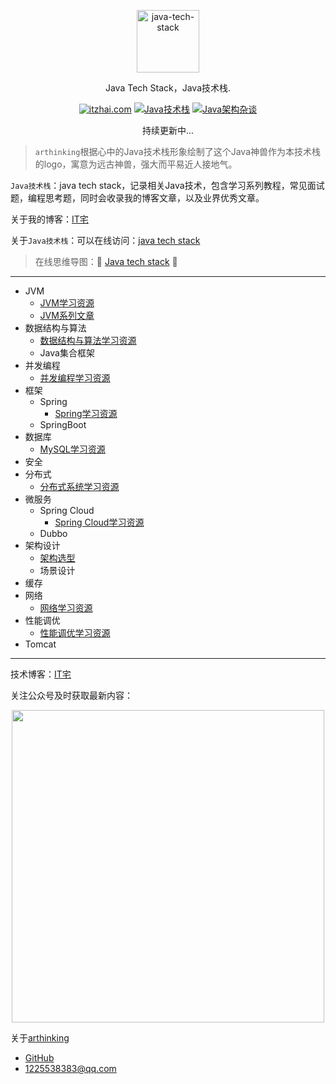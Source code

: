<p align="center">
  <a href="https://www.itzhai.com/java-tech-stack/">
    <img alt="java-tech-stack" src="https://raw.githubusercontent.com/arthinking/java-tech-stack/master/assets/java_1.jpg" width = "100" height = "100" >
  </a>
</p>

<p align="center">
  Java Tech Stack，Java技术栈.
</p>

<p align="center">
  <a href="http://www.itzhai.com/"><img alt="itzhai.com" src="https://img.shields.io/badge/itzhai.com-IT%E5%AE%85-orange"></a>
  <a href="https://www.itzhai.com/java-tech-stack/"><img alt="Java技术栈" src="https://img.shields.io/badge/Java%20Tech%20Stack-Java%E6%8A%80%E6%9C%AF%E6%A0%88-blue"></a>
  <a href="https://github.com/arthinking/java-tech-stack/blob/master/arthinking.md"><img alt="Java架构杂谈" src="https://img.shields.io/badge/itread-Java%E6%9E%B6%E6%9E%84%E6%9D%82%E8%B0%88-lightgrey"></a>
</p>

<p align="center">持续更新中...</p>

> `arthinking`根据心中的Java技术栈形象绘制了这个Java神兽作为本技术栈的logo，寓意为远古神兽，强大而平易近人接地气。

`Java技术栈`：java tech stack，记录相关Java技术，包含学习系列教程，常见面试题，编程思考题，同时会收录我的博客文章，以及业界优秀文章。

关于我的博客：[IT宅](https://www.itzhai.com/)

关于`Java技术栈`：可以在线访问：[java tech stack](https://www.itzhai.com/java-tech-stack/)

> 在线思维导图：:racehorse: [Java tech stack](https://mubu.com/doc/dA46fUddPw)​ :racehorse:

---

- JVM
  - [JVM学习资源](jvm/learning-resources.md)
  - [JVM系列文章](jvm/jvm-learning-manual.md)
- 数据结构与算法
  - [数据结构与算法学习资源](data-structures-algorithms/learning-resources.md)
  - Java集合框架
- 并发编程
  - [并发编程学习资源](cpj/learning-resources.md)
- 框架
  - Spring
    - [Spring学习资源](framework/spring/learning-resources.md)
  - SpringBoot
- 数据库
  - [MySQL学习资源](database/learning-resources.md)
- 安全
- 分布式
  - [分布式系统学习资源](distributed/learning-resources.md)
- 微服务
  - Spring Cloud
    - [Spring Cloud学习资源](msa/spring-cloud/learning-resources.md)
  - Dubbo
- 架构设计
  - [架构选型](architecture/architecture-selection.md)
  - 场景设计
- 缓存
- 网络
  - [网络学习资源](network/learning-resources.md)
- 性能调优
  - [性能调优学习资源](perf-tuning/learning-resources.md)
- Tomcat

---

技术博客：[IT宅](https://www.itzhai.com/)

关注公众号及时获取最新内容：

<div align=center><img src="https://www.itzhai.com/resources/images/itzhai_info.png" width = "500" height = "500" /></div>

关于[arthinking](arthinking.md)

* [GitHub](https://github.com/arthinking/)
* [1225538383@qq.com](mailto:1225538383@qq.com)
